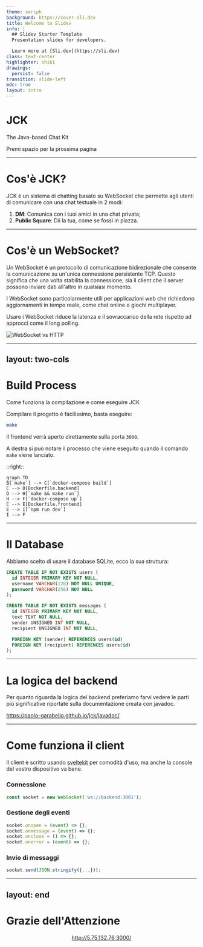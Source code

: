 ```yaml
---
theme: seriph
background: https://cover.sli.dev
title: Welcome to Slidev
info: |
  ## Slidev Starter Template
  Presentation slides for developers.

  Learn more at [Sli.dev](https://sli.dev)
class: text-center
highlighter: shiki
drawings:
  persist: false
transition: slide-left
mdc: true
layout: intro
---
```


# JCK
The Java-based Chat Kit

<div class="pt-12">
  <span @click="$slidev.nav.next" class="px-2 py-1 rounded cursor-pointer" hover="bg-white bg-opacity-10">
    Premi spazio per la prossima pagina <carbon:arrow-right class="inline"/>
  </span>
</div>

---

# Cos'è JCK?
JCK è un sistema di chatting basato su WebSocket che permette agli utenti di comunicare con una chat testuale in 2 modi:

1. **DM**: Comunica con i tuoi amici in una chat privata;
2. **Public Square**: Dii la tua, come se fossi in piazza.

---

# Cos'è un WebSocket?
Un WebSocket è un protocollo di comunicazione bidirezionale che consente la comunicazione su un'unica connessione persistente TCP.
Questo significa che una volta stabilita la connessione, sia il client che il server possono inviare dati all'altro in qualsiasi momento.

I WebSocket sono particolarmente utili per applicazioni web che richiedono aggiornamenti in tempo reale, come chat online o giochi multiplayer.

Usare i WebSocket riduce la latenza e il sovraccarico della rete rispetto ad approcci come il long polling.

![WebSocket vs HTTP](/assets/websocket.png)

---
layout: two-cols
---

# Build Process
Come funziona la compilazione e come eseguire JCK

Compilare il progetto è facilissimo, basta eseguire:
```sh
make
```

Il frontend verrà aperto direttamente sulla porta `3000`.

A destra si può notare il processo che viene eseguito quando il comando `make` viene lanciato.

::right::

```mermaid {theme: 'neutral', scale: 1}
graph TD
B[`make`] --> C[`docker-compose build`]
C --> D[Dockerfile.backend]
D --> H[`make && make run`]
H --> F[`docker-compose up`]
C --> E[Dockerfile.frontend]
E --> I[`npm run dev`]
I --> F
```

---

# Il Database
Abbiamo scelto di usare il database SQLite, ecco la sua struttura:
```sql
CREATE TABLE IF NOT EXISTS users (
  id INTEGER PRIMARY KEY NOT NULL,
  username VARCHAR(128) NOT NULL UNIQUE,
  password VARCHAR(256) NOT NULL
);

CREATE TABLE IF NOT EXISTS messages (
  id INTEGER PRIMARY KEY NOT NULL,
  text TEXT NOT NULL,
  sender UNSIGNED INT NOT NULL,
  recipient UNSIGNED INT NOT NULL,

  FOREIGN KEY (sender) REFERENCES users(id)
  FOREIGN KEY (recipient) REFERENCES users(id)
);
```

---

# La logica del backend
Per quanto riguarda la logica del backend preferiamo farvi vedere le parti più significative riportate sulla documentazione creata con javadoc.

[<QRCode :link="'https://paolo-garabello.github.io/jck/javadoc/'" />
https://paolo-garabello.github.io/jck/javadoc/
](javadoc/)

---

# Come funziona il client
Il client è scritto usando [sveltekit](https://kit.svelte.dev) per comodità d'uso, ma anche la console del vostro dispositivo va bene.

### Connessione
```js
const socket = new WebSocket('ws://backend:3001');
```

### Gestione degli eventi
```js
socket.onopen = (event) => {};
socket.onmessage = (event) => {};
socket.onclose = () => {};
socket.onerror = (event) => {};
```

### Invio di messaggi
```js
socket.send(JSON.stringify({...}));
```
---
layout: end
---

# Grazie dell'Attenzione

<a class="center" href="http://5.75.132.76:3000/" target="__blank">
  <QRCode :link="'http://5.75.132.76:3000/'" />
  http://5.75.132.76:3000/
</a>

<style>
  .center {
    display: flex;
    flex-direction: column;
    align-items: center;
    justify-content: center;
  }
</style>
